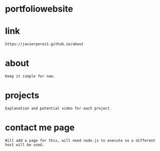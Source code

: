 # portfoliowebsite

# link
    https://javierperez1.github.io/about

# about
    Keep it simple for now.

# projects
    Explanation and potential video for each project.

# contact me page
    Will add a page for this, will need node.js to execute so a different host will be used. 